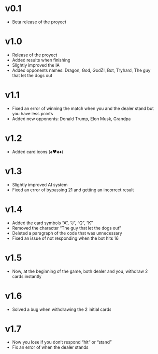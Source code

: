 # v0.1
* Beta release of the proyect

# v1.0
* Release of the proyect
* Added results when finishing
* Slightly improved the IA
* Added opponents names:
  Dragon, God, GodZ!, Bot, Tryhard, The guy that let the dogs out

# v1.1
* Fixed an error of winning the match when you and the dealer stand but you have less points
* Added new opponents:
  Donald Trump, Elon Musk, Grandpa

# v1.2
* Added card icons (♠️♥️♣️♦️)

# v1.3
* Slightly improved AI system
* Fixed an error of bypassing 21 and getting an incorrect result

# v1.4
* Added the card symbols “A”, “J”, “Q”, “K”
* Removed the character “The guy that let the dogs out”
* Deleted a paragraph of the code that was unnecessary
* Fixed an issue of not responding when the bot hits 16 

# v1.5
* Now, at the beginning of the game, both dealer and you, withdraw 2 cards instantly

# v1.6
* Solved a bug when withdrawing the 2 initial cards

# v1.7
* Now you lose if you don’t respond “hit” or “stand”
* Fix an error of when the dealer stands
